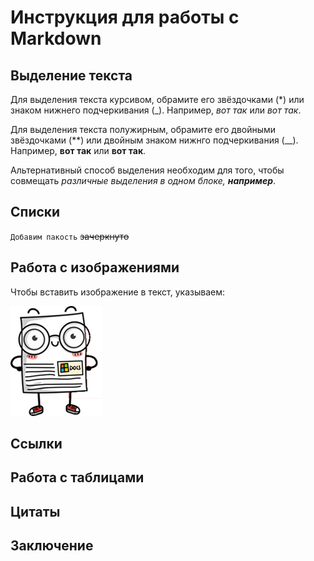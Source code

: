 # Инструкция для работы с Markdown

## Выделение текста
Для выделения текста курсивом, обрамите его звёздочками (*) или знаком нижнего подчеркивания (_). Например, *вот так* или _вот так_. 

Для выделения текста полужирным, обрамите его двойными звёздочками (**) или двойным знаком нижнго подчеркивания (__). Например, **вот так** или __вот так__.

Альтернативный способ выделения необходим для того, чтобы совмещать *различные выделения в одном блоке,  __например__*.
## Списки
`Добавим пакость`
~~зачеркнуто~~

## Работа с изображениями
Чтобы вставить изображение в текст, указываем:

![картинка робота](document.png)

## Ссылки

## Работа с таблицами

## Цитаты

## Заключение